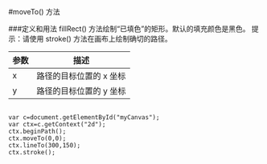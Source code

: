 #moveTo() 方法

###定义和用法
fillRect() 方法绘制“已填色”的矩形。默认的填充颜色是黑色。
提示：请使用 stroke() 方法在画布上绘制确切的路径。



|参数 |描述
|-----|----|
|x   |路径的目标位置的 x 坐标
|y   |路径的目标位置的 y 坐标






```

var c=document.getElementById("myCanvas");
var ctx=c.getContext("2d");
ctx.beginPath();
ctx.moveTo(0,0);
ctx.lineTo(300,150);
ctx.stroke();


```